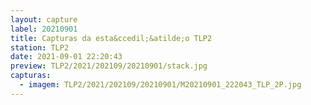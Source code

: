 ```yaml
---
layout: capture
label: 20210901
title: Capturas da esta&ccedil;&atilde;o TLP2
station: TLP2
date: 2021-09-01 22:20:43
preview: TLP2/2021/202109/20210901/stack.jpg
capturas:
  - imagem: TLP2/2021/202109/20210901/M20210901_222043_TLP_2P.jpg
---
```

